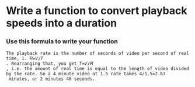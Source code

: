 # Write a function to convert playback speeds into a duration
### Use this formula to write your function
```
The playback rate is the number of seconds of video per second of real time, i. 𝑅=𝑉/𝑇
. Rearranging that, you get 𝑇=𝑉/𝑅
, i.e. the amount of real time is equal to the length of video divided by the rate. So a 4 minute video at 1.5 rate takes 4/1.5=2.67
 minutes, or 2 minutes 40 seconds.
```
